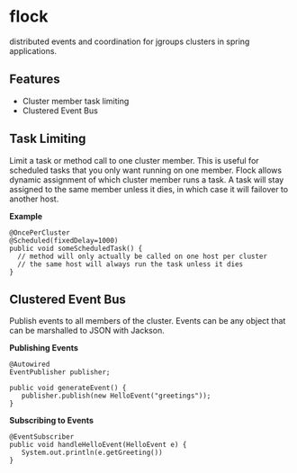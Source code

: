 flock
=====

distributed events and coordination for jgroups clusters in spring applications.

Features
--------
  * Cluster member task limiting
  * Clustered Event Bus
  
Task Limiting
-------------

Limit a task or method call to one cluster member. This is useful for scheduled tasks that you 
only want running on one member. Flock allows dynamic assignment of which cluster member runs a task. 
A task will stay assigned to the same member unless it dies, in which case it will failover to another host.  

**Example**

    @OncePerCluster
    @Scheduled(fixedDelay=1000)
    public void someScheduledTask() {
      // method will only actually be called on one host per cluster
      // the same host will always run the task unless it dies 
    }

Clustered Event Bus
-------------------

Publish events to all members of the cluster. Events can be any object that can be marshalled to JSON with Jackson.

**Publishing Events**
    
    @Autowired
    EventPublisher publisher;
    
    public void generateEvent() {
       publisher.publish(new HelloEvent("greetings"));
    }
    
**Subscribing to Events**

    @EventSubscriber
    public void handleHelloEvent(HelloEvent e) {
       System.out.println(e.getGreeting())
    }
